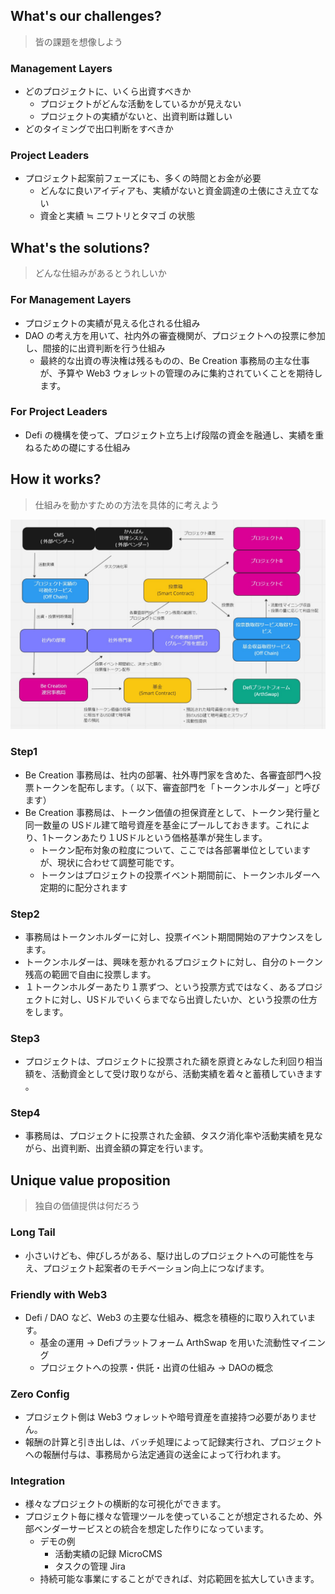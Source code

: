 ## What's our challenges?
> 皆の課題を想像しよう

### Management Layers
 - どのプロジェクトに、いくら出資すべきか
     - プロジェクトがどんな活動をしているかが見えない
	 - プロジェクトの実績がないと、出資判断は難しい
- どのタイミングで出口判断をすべきか
   
### Project Leaders 
- プロジェクト起案前フェーズにも、多くの時間とお金が必要
   - どんなに良いアイディアも、実績がないと資金調達の土俵にさえ立てない
   - 資金と実績 ≒ ニワトリとタマゴ の状態

## What's the solutions? 
> どんな仕組みがあるとうれしいか

### For Management Layers
- プロジェクトの実績が見える化される仕組み
- DAO の考え方を用いて、社内外の審査機関が、プロジェクトへの投票に参加し、間接的に出資判断を行う仕組み
  - 最終的な出資の専決権は残るものの、Be Creation 事務局の主な仕事が、予算や Web3 ウォレットの管理のみに集約されていくことを期待します。

### For Project Leaders
- Defi の機構を使って、プロジェクト立ち上げ段階の資金を融通し、実績を重ねるための礎にする仕組み

## How it works?
> 仕組みを動かすための方法を具体的に考えよう
 
![サービス概念図](./docs/abstract.jpg)

### Step1 
- Be Creation 事務局は、社内の部署、社外専門家を含めた、各審査部門へ投票トークンを配布します。（ 以下、審査部門を「トークンホルダー」と呼びます）
 -  Be Creation 事務局は、トークン価値の担保資産として、トークン発行量と同一数量の USドル建て暗号資産を基金にプールしておきます。これにより、1トークンあたり１USドルという価格基準が発生します。
    -  トークン配布対象の粒度について、ここでは各部署単位としていますが、現状に合わせて調整可能です。
    - トークンはプロジェクトの投票イベント期間前に、トークンホルダーへ定期的に配分されます

### Step2
- 事務局はトークンホルダーに対し、投票イベント期間開始のアナウンスをします。
- トークンホルダーは、興味を惹かれるプロジェクトに対し、自分のトークン残高の範囲で自由に投票します。
- １トークンホルダーあたり１票ずつ、という投票方式ではなく、あるプロジェクトに対し、USドルでいくらまでなら出資したいか、という投票の仕方をします。

### Step3
- プロジェクトは、プロジェクトに投票された額を原資とみなした利回り相当額を、活動資金として受け取りながら、活動実績を着々と蓄積していきます 。

### Step4
- 事務局は、プロジェクトに投票された金額、タスク消化率や活動実績を見ながら、出資判断、出資金額の算定を行います。

## Unique value proposition

> 独自の価値提供は何だろう

### Long Tail
- 小さいけども、伸びしろがある、駆け出しのプロジェクトへの可能性を与え、プロジェクト起案者のモチベーション向上につなげます。

### Friendly with Web3
- Defi / DAO など、Web3 の主要な仕組み、概念を積極的に取り入れています。
	- 基金の運用 → Defiプラットフォーム ArthSwap を用いた流動性マイニング
	- プロジェクトへの投票・供託・出資の仕組み → DAOの概念

### Zero Config
 - プロジェクト側は Web3 ウォレットや暗号資産を直接持つ必要がありません。
 - 報酬の計算と引き出しは、バッチ処理によって記録実行され、プロジェクトへの報酬付与は、事務局から法定通貨の送金によって行われます。

### Integration
   - 様々なプロジェクトの横断的な可視化ができます。
   - プロジェクト毎に様々な管理ツールを使っていることが想定されるため、外部ベンダーサービスとの統合を想定した作りになっています。   
       - デモの例
          - 活動実績の記録 MicroCMS 
          - タスクの管理 Jira
       - 持続可能な事業にすることができれば、対応範囲を拡大していきます。